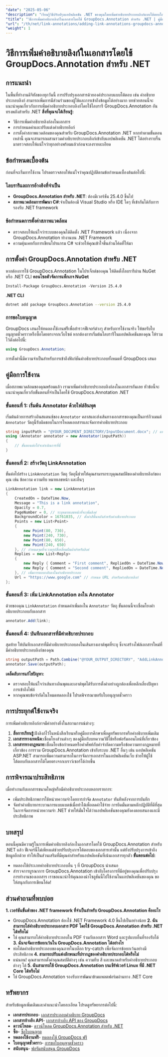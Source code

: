 ```yaml
---
"date": "2025-05-06"
"description": "เรียนรู้วิธีปรับปรุงแอปพลิเคชัน .NET ของคุณโดยเพิ่มคำอธิบายประกอบลิงก์แบบโต้ตอบโดยใช้ไลบรารี GroupDocs.Annotation ที่มีประสิทธิภาพ ปฏิบัติตามคำแนะนำทีละขั้นตอนของเราและปรับปรุงการโต้ตอบของเอกสารในวันนี้"
"title": "วิธีการเพิ่มคำอธิบายลิงก์ในเอกสารโดยใช้ GroupDocs.Annotation สำหรับ .NET | คู่มือสำหรับนักพัฒนา"
"url": "/th/net/link-annotations/adding-link-annotations-groupdocs-annotation-dotnet/"
"weight": 1
---
```


# วิธีการเพิ่มคำอธิบายลิงก์ในเอกสารโดยใช้ GroupDocs.Annotation สำหรับ .NET
## การแนะนำ
ในพื้นที่ทำงานดิจิทัลของทุกวันนี้ การปรับปรุงเอกสารด้วยองค์ประกอบแบบโต้ตอบ เช่น คำอธิบายประกอบลิงก์ สามารถเพิ่มการมีส่วนร่วมของผู้ใช้และการเข้าถึงข้อมูลได้อย่างมาก บทช่วยสอนนี้จะแนะนำคุณเกี่ยวกับการเพิ่มคำอธิบายประกอบลิงก์โดยใช้ไลบรารี GroupDocs.Annotation อันทรงพลังสำหรับ .NET
**สิ่งที่คุณจะได้เรียนรู้:**
- วิธีการเพิ่มคำอธิบายลิงก์ลงในเอกสาร
- การกำหนดค่าและปรับแต่งคำอธิบายลิงก์
- การตั้งค่าสภาพแวดล้อมของคุณสำหรับ GroupDocs.Annotation .NET
หากทำตามขั้นตอนเหล่านี้ คุณจะสามารถผสานรวมคำอธิบายประกอบลิงก์เข้ากับแอปพลิเคชัน .NET ได้อย่างราบรื่น มาตรวจสอบให้แน่ใจว่าทุกอย่างพร้อมแล้วก่อนจะลงรายละเอียด
## ข้อกำหนดเบื้องต้น
ก่อนที่จะเริ่มการใช้งาน โปรดตรวจสอบให้แน่ใจว่าคุณปฏิบัติตามข้อกำหนดเบื้องต้นต่อไปนี้:
### ไลบรารีและการอ้างอิงที่จำเป็น
- **GroupDocs.Annotation สำหรับ .NET**: ต้องมีเวอร์ชัน 25.4.0 ขึ้นไป
- **สภาพแวดล้อมการพัฒนา C#**:จำเป็นต้องมี Visual Studio หรือ IDE ใดๆ ที่เข้ากันได้กับการรองรับ .NET framework
### ข้อกำหนดการตั้งค่าสภาพแวดล้อม
- ตรวจสอบให้แน่ใจว่าระบบของคุณได้ติดตั้ง .NET Framework แล้ว เนื่องจาก GroupDocs.Annotation ทำงานบน .NET Framework
- ความคุ้นเคยกับการเขียนโปรแกรม C# จะช่วยให้คุณเข้าใจชิ้นส่วนโค้ดที่ให้มา
## การตั้งค่า GroupDocs.Annotation สำหรับ .NET
หากต้องการใช้ GroupDocs.Annotation ในโปรเจ็กต์ของคุณ ให้ติดตั้งไลบรารีผ่าน NuGet หรือ .NET CLI
**คอนโซลตัวจัดการแพ็กเกจ NuGet**
```shell
Install-Package GroupDocs.Annotation -Version 25.4.0
```
**.NET CLI**
```bash
dotnet add package GroupDocs.Annotation --version 25.4.0
```
### การขอใบอนุญาต
GroupDocs เสนอให้ทดลองใช้งานฟรีเพื่อสำรวจฟีเจอร์ต่างๆ สำหรับการใช้งานจริง ให้ขอรับใบอนุญาตชั่วคราวหรือซื้อโดยตรงจากเว็บไซต์
หากต้องการเริ่มต้นไลบรารีในแอปพลิเคชันของคุณ ให้รวมไว้ดังต่อไปนี้:
```csharp
using GroupDocs.Annotation;
```
การตั้งค่านี้มีความจำเป็นสำหรับการเข้าถึงฟังก์ชันคำอธิบายประกอบทั้งหมดที่ GroupDocs เสนอ
## คู่มือการใช้งาน
เมื่อสภาพแวดล้อมของคุณพร้อมแล้ว เรามาเพิ่มคำอธิบายประกอบลิงก์ลงในเอกสารกันเลย หัวข้อนี้จะแนะนำคุณเกี่ยวกับขั้นตอนที่จำเป็นโดยใช้ GroupDocs.Annotation .NET
### ขั้นตอนที่ 1: เริ่มต้น Annotator ด้วยไฟล์อินพุต
เริ่มต้นด้วยการสร้างอินสแตนซ์ของ `Annotator` คลาสและส่งเส้นทางเอกสารของคุณเป็นอาร์กิวเมนต์ `Annotator` วัตถุนี้รับผิดชอบในการโหลดเอกสารและจัดการคำอธิบายประกอบ
```csharp
string inputPath = "@YOUR_DOCUMENT_DIRECTORY/InputDocument.docx"; // แทนที่ด้วยเส้นทางเอกสารของคุณ
using (Annotator annotator = new Annotator(inputPath))
{
    // ขั้นตอนต่อไปจะดำเนินการที่นี่
}
```
### ขั้นตอนที่ 2: สร้างวัตถุ LinkAnnotation
ขั้นต่อไปสร้าง `LinkAnnotation` วัตถุ วัตถุนี้ช่วยให้คุณสามารถระบุคุณสมบัติของคำอธิบายลิงก์ของคุณ เช่น ข้อความ ความทึบ หมายเลขหน้า และอื่นๆ
```csharp
LinkAnnotation link = new LinkAnnotation
{
    CreatedOn = DateTime.Now,
    Message = "This is a link annotation",
    Opacity = 0.7,
    PageNumber = 0, // ระบุหมายเลขหน้าที่จะเพิ่มลิงค์
    BackgroundColor = 16761035, // ตั้งค่าสีพื้นหลังสำหรับคำอธิบายประกอบ
    Points = new List<Point>
    {
        new Point(80, 730),
        new Point(240, 730),
        new Point(80, 650),
        new Point(240, 650)
    }, // กำหนดจุดที่จะวาดรูปสี่เหลี่ยมผืนผ้าสำหรับลิงค์
    Replies = new List<Reply>
    {
        new Reply { Comment = "First comment", RepliedOn = DateTime.Now },
        new Reply { Comment = "Second comment", RepliedOn = DateTime.Now }
    }, // เพิ่มการตอบกลับลงในคำอธิบายประกอบ
    Url = "https://www.google.com" // กำหนด URL สำหรับคำอธิบายลิงก์
};
```
### ขั้นตอนที่ 3: เพิ่ม LinkAnnotation ลงใน Annotator
ด้วยของคุณ `LinkAnnotation` กำหนดค่าเพิ่มลงใน `Annotator` วัตถุ ขั้นตอนนี้จะเชื่อมโยงคำอธิบายประกอบกับเอกสาร
```csharp
annotator.Add(link);
```
### ขั้นตอนที่ 4: บันทึกเอกสารที่มีคำอธิบายประกอบ
สุดท้าย ให้บันทึกเอกสารที่มีคำอธิบายประกอบลงในเส้นทางเอาต์พุตที่ระบุ ซึ่งจะสร้างไฟล์เอกสารใหม่ที่มีคำอธิบายประกอบลิงก์ของคุณ
```csharp
string outputPath = Path.Combine("@YOUR_OUTPUT_DIRECTORY", "AddLinkAnnotation-output.docx");
annotator.Save(outputPath);
```
**เคล็ดลับการแก้ไขปัญหา:**
- ตรวจสอบให้แน่ใจว่าเส้นทางอินพุตและเอาต์พุตได้รับการตั้งค่าอย่างถูกต้องเพื่อหลีกเลี่ยงปัญหาการเข้าถึงไฟล์
- หากคุณพบข้อจำกัดในโหมดทดลองใช้ โปรดพิจารณาขอรับใบอนุญาตชั่วคราว
## การประยุกต์ใช้งานจริง
การเพิ่มคำอธิบายลิงก์อาจมีค่าอย่างยิ่งในสถานการณ์ต่างๆ:
1. **สื่อการเรียนรู้**:ฝังลิงก์ไว้ในหนังสือเรียนหรือคู่มือการศึกษาเพื่อดูทรัพยากรหรือคำอธิบายเพิ่มเติม
2. **เอกสารทางเทคนิค**:เชื่อมโยงส่วนต่างๆ ของคู่มือกับบทความวิธีใช้หรือฟอรัมออนไลน์ที่เกี่ยวข้อง
3. **เอกสารทางกฎหมาย**:เชื่อมโยงข้อกำหนดหรือคำศัพท์กับคำจำกัดความหรือข้อความทางกฎหมายที่เกี่ยวข้อง
การรวม GroupDocs.Annotation เข้ากับระบบ .NET อื่นๆ เช่น แอปพลิเคชัน ASP.NET สามารถเพิ่มความสามารถในการจัดการเอกสารในแอปพลิเคชันเว็บ ช่วยให้ผู้ใช้โต้ตอบกับเอกสารได้โดยตรงจากเบราว์เซอร์ได้ง่ายขึ้น
## การพิจารณาประสิทธิภาพ
เมื่อทำงานกับเอกสารขนาดใหญ่หรือมีคำอธิบายประกอบหลายรายการ:
- เพิ่มประสิทธิภาพการใช้หน่วยความจำโดยการกำจัด `Annotator` ทันทีหลังจากการบันทึก
- จัดทำคำอธิบายกระบวนการแบบแบตช์เมื่อทำได้เพื่อลดค่าใช้จ่าย
การยึดมั่นตามหลักปฏิบัติที่ดีที่สุดในการจัดการหน่วยความจำ .NET ช่วยให้มั่นใจได้ว่าแอปพลิเคชันของคุณยังคงตอบสนองและมีประสิทธิภาพ
## บทสรุป
ตอนนี้คุณมีความรู้ในการเพิ่มคำอธิบายลิงก์ลงในเอกสารโดยใช้ GroupDocs.Annotation สำหรับ .NET แล้ว ฟีเจอร์นี้ไม่เพียงแต่ช่วยปรับปรุงการโต้ตอบของเอกสารเท่านั้น แต่ยังปรับปรุงการเข้าถึงข้อมูลอีกด้วย ทำให้เป็นส่วนเสริมที่มีคุณค่าสำหรับแอปพลิเคชันที่เน้นเอกสารทุกตัว
**ขั้นตอนต่อไป:**
- ทดลองใช้ประเภทคำอธิบายประกอบอื่น ๆ ที่ GroupDocs นำเสนอ
- สำรวจการบูรณาการ GroupDocs.Annotation เข้ากับโครงการที่มีอยู่ของคุณเพื่อปรับปรุงการทำงานของเอกสาร
เราขอแนะนำให้คุณลองนำโซลูชันนี้ไปใช้งานในแอปพลิเคชันของคุณ ขอให้สนุกกับการเขียนโค้ด!
## ส่วนคำถามที่พบบ่อย
**1. เวอร์ชันขั้นต่ำของ .NET framework ที่จำเป็นสำหรับ GroupDocs.Annotation คืออะไร**
   - GroupDocs.Annotation ต้องใช้ .NET Framework 4.0 ขึ้นไปเป็นอย่างน้อย
**2. ฉันสามารถใส่คำอธิบายประกอบเอกสาร PDF โดยใช้ GroupDocs.Annotation สำหรับ .NET ได้หรือไม่**
   - ใช่ คุณสามารถใส่คำอธิบายประกอบใน PDF ร่วมกับเอกสาร Word และรูปแบบอื่นที่รองรับได้
**3. ฉันจะจัดการข้อยกเว้นใน GroupDocs.Annotation ได้อย่างไร**
   - ห่อโค้ดคำอธิบายประกอบของคุณภายในบล็อก try-catch เพื่อจัดการข้อยกเว้นอย่างมีประสิทธิภาพ
**4. สามารถปรับแต่งลักษณะที่ปรากฏของคำอธิบายประกอบได้หรือไม่**
   - แน่นอน! คุณสามารถตั้งค่าคุณสมบัติต่างๆ เช่น ความทึบ สี และขนาดสำหรับคำอธิบายประกอบต่างๆ ได้
**5. ฉันสามารถใช้ GroupDocs.Annotation บนเซิร์ฟเวอร์ Linux ที่มี .NET Core ได้หรือไม่**
   - ใช่ GroupDocs.Annotation รองรับการพัฒนาข้ามแพลตฟอร์มผ่านทาง .NET Core
## ทรัพยากร
สำหรับข้อมูลเพิ่มเติมและคำแนะนำโดยละเอียด โปรดดูทรัพยากรต่อไปนี้:
- **เอกสารประกอบ**- [เอกสารประกอบคำอธิบาย GroupDocs](https://docs.groupdocs.com/annotation/net/)
- **เอกสารอ้างอิง API**- [เอกสารอ้างอิง API ของ GroupDocs](https://reference.groupdocs.com/annotation/net/)
- **ดาวน์โหลด**- [ดาวน์โหลด GroupDocs.Annotation สำหรับ .NET](https://releases.groupdocs.com/annotation/net/)
- **ซื้อ**- [ซื้อใบอนุญาต](https://purchase.groupdocs.com/buy)
- **ทดลองใช้งานฟรี**- [ทดลองใช้ GroupDocs ฟรี](https://releases.groupdocs.com/annotation/net/)
- **ใบอนุญาตชั่วคราว**- [การขอใบอนุญาตชั่วคราว](https://purchase.groupdocs.com/temporary-license/)
- **สนับสนุน**- [ฟอรัมสนับสนุน GroupDocs](https://forum.groupdocs.com/c/annotation/)